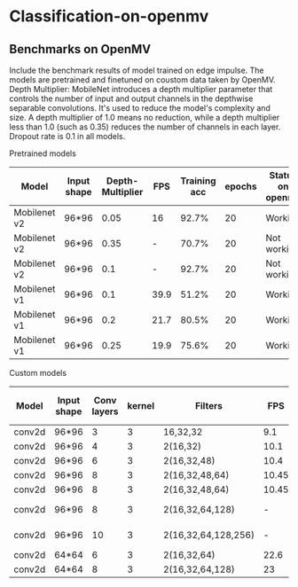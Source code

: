 # Classification-on-openmv

## Benchmarks on OpenMV
Include the benchmark results of model trained on edge impulse. 
The models are pretrained and finetuned on coustom data taken by OpenMV.
Depth Multiplier: MobileNet introduces a depth multiplier parameter that controls the number of input and output channels in the depthwise separable convolutions. It's used to reduce the model's complexity and size. A depth multiplier of 1.0 means no reduction, while a depth multiplier less than 1.0 (such as 0.35) reduces the number of channels in each layer.
Dropout rate is 0.1 in all models.

Pretrained models

| Model        | Input shape | Depth-Multiplier|   FPS      | Training acc | epochs | Status on openmv |
| ------------ | ----------- | --------------- | ---------- | ------------ | ------ | ---------------- |
| Mobilenet v2 | 96*96       |      0.05       |    16      |  92.7%       |  20    | Working          |
| Mobilenet v2 | 96*96       |      0.35       |     -      |  70.7%       |  20    | Not working      |  
| Mobilenet v2 | 96*96       |      0.1        |     -      |  92.7%       |  20    | Not working      |  
| Mobilenet v1 | 96*96       |      0.1        |   39.9     |  51.2%       |  20    | Working          |
| Mobilenet v1 | 96*96       |      0.2        |   21.7     |  80.5%       |  20    | Working          |  
| Mobilenet v1 | 96*96       |      0.25       |   19.9     |  75.6%       |  20    | Working          |

Custom  models

| Model        | Input shape |  Conv layers | kernel  |   Filters           |   FPS    | Training acc | epochs | Status on openmv |
| ------------ | ----------- | ------------ | ------- | ------------------- | -------- | ------------ | ------ | ---------------- |
| conv2d       | 96*96       |      3       |   3     |   16,32,32          |   9.1    |    92.7%     |  20    |    Working       |
| conv2d       | 96*96       |      4       |   3     |   2(16,32)          |   10.1   |    85.5%     |  20    |    Working       | 
| conv2d       | 96*96       |      6       |   3     |   2(16,32,48)       |   10.4   |    82.9%     |  20    |    Working       | 
| conv2d       | 96*96       |      8       |   3     | 2(16,32,48,64)      |   10.45  |    53.7%     |  20    |    Working       | 
| conv2d       | 96*96       |      8       |   3     | 2(16,32,48,64)      |   10.45  |    53.7%     |  20    |    Working       | 
| conv2d       | 96*96       |      8       |   3     | 2(16,32,64,128)     |   -      |    65.9%     |  20    |   Not Working    | 
| conv2d       | 96*96       |      10      |   3     | 2(16,32,64,128,256) |   -      |    56.7%     |  20    |   Not Working    |
| conv2d       | 64*64       |      6       |   3     | 2(16,32,64)         |   22.6   |    53.7%     |  20    |    Working       | 
| conv2d       | 64*64       |      8       |   3     | 2(16,32,64,128)     |   23     |    65.9%     |  20    |    Working       | 
